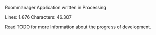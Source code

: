 Roommanager Application written in Processing 

Lines:      1.876
Characters: 46.307

Read TODO for more Information about the progress of development.
